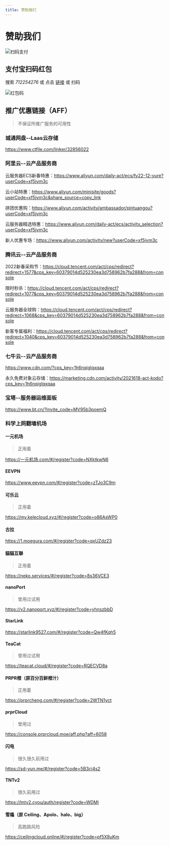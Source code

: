 ```yaml
---
title: 赞助我们
---
```

# 赞助我们

![扫码支付](https://cdn.jiecs.top/img/2022/03/about_pay.jpg)

## 支付宝扫码红包

搜索 _712254276_ 或 点击 [链接](https://qr.alipay.com/11w12861oax89w30fn98p36) 或 扫码

![红包码](https://cdn.jiecs.top/img/2022/03/about_alipayredenvelope.png?<40>)

## 推广优惠链接（AFF）

> 不保证所推广服务的可用性

### 城通网盘--Laas云存储

<https://www.ctfile.com/linker/32856022>

### 阿里云--云产品服务商

云服务器ECS新春特惠：<https://www.aliyun.com/daily-act/ecs/fy22-12-yure?userCode=xf5jvm3c>

云小站特惠：<https://www.aliyun.com/minisite/goods?userCode=xf5jvm3c&share_source=copy_link>

拼团优惠购：<https://www.aliyun.com/activity/ambassador/pintuangou?userCode=xf5jvm3c>

云服务器精选特惠：<https://www.aliyun.com/daily-act/ecs/activity_selection?userCode=xf5jvm3c>

新人优惠专场：<https://www.aliyun.com/activity/new?userCode=xf5jvm3c>

### 腾讯云--云产品服务商

2022新春采购节：<https://cloud.tencent.com/act/cps/redirect?redirect=1577&cps_key=60379014d525230ea3d758962b7fa288&from=console>

限时秒杀：<https://cloud.tencent.com/act/cps/redirect?redirect=1077&cps_key=60379014d525230ea3d758962b7fa288&from=console>

云服务器全球购：<https://cloud.tencent.com/act/cps/redirect?redirect=1068&cps_key=60379014d525230ea3d758962b7fa288&from=console>

新客专属福利：<https://cloud.tencent.com/act/cps/redirect?redirect=1040&cps_key=60379014d525230ea3d758962b7fa288&from=console>

### 七牛云--云产品服务商

<https://www.cdn.com/?cps_key=1h6nqiglqxqaa>

永久免费对象云存储：<https://marketing.cdn.com/activity/2021618-act-kodo?cps_key=1h6nqiglqxqaa>

### 宝塔--服务器运维面板

<https://www.bt.cn/?invite_code=MV95b3poemQ>

### 科学上网翻墙机场

#### 一元机场 <Badge text="60%" /> <Badge text="新大机场" />

> 正用着

<https://一元机场.com/#/register?code=NXktkwN6>

#### EEVPN <Badge text="20%" />

<https://www.eevpn.com/#/register?code=zTJo3C9m>

#### 可乐云 <Badge text="19%" />

> 正用着

<https://my.kelecloud.xyz/#/register?code=o86AsWP0>

#### 古拉 <Badge text="10%" /> <Badge text="小机场" />

<https://1.moegura.com/#/register?code=qxUZdz23>

#### 貓貓互聯 <Badge text="10%" /> <Badge text="小机场" />

> 正用着

<https://neko.services/#/register?code=8s36VCE3>

#### nanoPort <Badge text="10%" />

> 曾用过试用

<https://v2.nanoport.xyz/#/register?code=yhnszbbD>

#### StarLink <Badge text="10%" />

<https://starlink9527.com/#/register?code=Qw4fKqh5>

#### TeaCat <Badge text="20%" />

> 曾用过试用

<https://teacat.cloud/#/register?code=RQECVD8a>

#### PRPR橙（原百分百鲜橙汁） <Badge text="7%" />

> 正用着

<https://prprcheng.com/#/register?code=2WTN1yct>

#### prprCloud

> 曾用过

<https://console.prprcloud.moe/aff.php?aff=6058>

#### 闪电 <Badge text="15%" /> <Badge text="大机场" />

> 很久很久前用过

<https://sd-yun.me/#/register?code=5B3cj4s2>

#### TNTv2 <Badge text="1%" />

> 很久前用过

<https://tntv2.cyou/auth/register?code=WDMi>

#### 雪橇（原 Ceiling、Apolo、halo、big）<Badge text="30%" /> <Badge text="跑路风险" type="warning"/>

> 高跑路风险

<https://ceilingcloud.online/#/register?code=pf5X8uKm>
